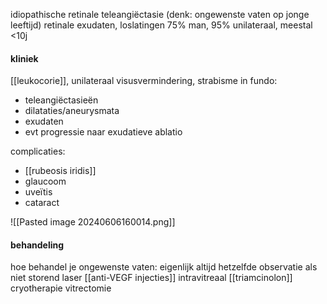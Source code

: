 idiopathische retinale teleangiëctasie (denk: ongewenste vaten op jonge leeftijd)
retinale exudaten, loslatingen
75% man, 95% unilateraal, meestal <10j 

#### kliniek
[[leukocorie]], unilateraal visusvermindering, strabisme
in fundo:
- teleangiëctasieën
- dilataties/aneurysmata
- exudaten
- evt progressie naar exudatieve ablatio

complicaties:
- [[rubeosis iridis]]
- glaucoom
- uveïtis
- cataract

![[Pasted image 20240606160014.png]]
#### behandeling
hoe behandel je ongewenste vaten: eigenlijk altijd hetzelfde
observatie als niet storend
laser
[[anti-VEGF injecties]]
intravitreaal [[triamcinolon]]
cryotherapie
vitrectomie
